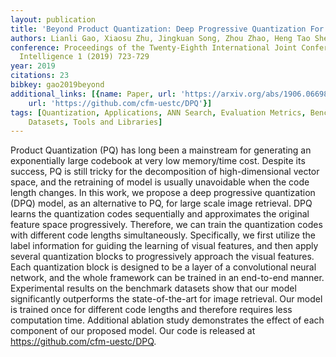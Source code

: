 ```yaml
---
layout: publication
title: 'Beyond Product Quantization: Deep Progressive Quantization For Image Retrieval'
authors: Lianli Gao, Xiaosu Zhu, Jingkuan Song, Zhou Zhao, Heng Tao Shen
conference: Proceedings of the Twenty-Eighth International Joint Conference on Artificial
  Intelligence 1 (2019) 723-729
year: 2019
citations: 23
bibkey: gao2019beyond
additional_links: [{name: Paper, url: 'https://arxiv.org/abs/1906.06698'}, {name: Code,
    url: 'https://github.com/cfm-uestc/DPQ'}]
tags: [Quantization, Applications, ANN Search, Evaluation Metrics, Benchmarks and
    Datasets, Tools and Libraries]
---
```

Product Quantization (PQ) has long been a mainstream for generating an
exponentially large codebook at very low memory/time cost. Despite its success,
PQ is still tricky for the decomposition of high-dimensional vector space, and
the retraining of model is usually unavoidable when the code length changes. In
this work, we propose a deep progressive quantization (DPQ) model, as an
alternative to PQ, for large scale image retrieval. DPQ learns the quantization
codes sequentially and approximates the original feature space progressively.
Therefore, we can train the quantization codes with different code lengths
simultaneously. Specifically, we first utilize the label information for
guiding the learning of visual features, and then apply several quantization
blocks to progressively approach the visual features. Each quantization block
is designed to be a layer of a convolutional neural network, and the whole
framework can be trained in an end-to-end manner. Experimental results on the
benchmark datasets show that our model significantly outperforms the
state-of-the-art for image retrieval. Our model is trained once for different
code lengths and therefore requires less computation time. Additional ablation
study demonstrates the effect of each component of our proposed model. Our code
is released at https://github.com/cfm-uestc/DPQ.